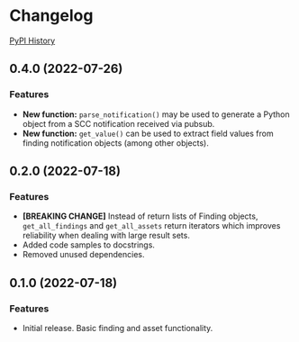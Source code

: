 # Changelog

[PyPI History](https://pypi.org/project/bibt-gcp-scc/#history)

## 0.4.0 (2022-07-26)

### Features

* **New function:** `parse_notification()` may be used to generate a Python object from a SCC notification received via pubsub.
* **New function:** `get_value()` can be used to extract field values from finding notification objects (among other objects).

## 0.2.0 (2022-07-18)

### Features

* **[BREAKING CHANGE]** Instead of return lists of Finding objects, `get_all_findings` and `get_all_assets` return iterators which improves reliability when dealing with large result sets.
* Added code samples to docstrings.
* Removed unused dependencies.

## 0.1.0 (2022-07-18)

### Features

* Initial release. Basic finding and asset functionality.
